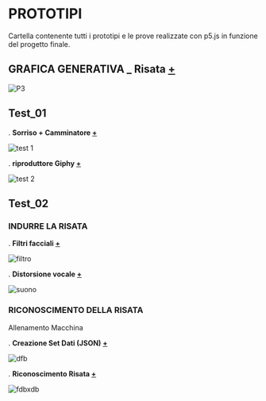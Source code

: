 # PROTOTIPI 

Cartella contenente tutti i prototipi e le prove realizzate con p5.js in funzione del progetto finale.

## GRAFICA GENERATIVA _ Risata [+](https://editor.p5js.org/lucrezia1234/full/CUx5fAWST)

![P3](https://user-images.githubusercontent.com/79698027/122657806-06272f00-d167-11eb-8b12-d9f69d128c76.JPG)

## Test_01 

. **Sorriso + Camminatore [+](https://editor.p5js.org/lucrezia1234/full/IsYHvOFyD)**

![test 1](https://user-images.githubusercontent.com/79698027/122654351-ed108500-d14a-11eb-8d6c-d468b0dd0d3c.JPG)

. **riproduttore Giphy [+](https://editor.p5js.org/lucrezia1234/full/lFuK-LeRp)**

![test 2](https://user-images.githubusercontent.com/79698027/122655010-76c25180-d14f-11eb-8d1b-25780058a344.JPG)

## Test_02

### INDURRE LA RISATA

. **Filtri facciali [+](https://editor.p5js.org/lucrezia1234/full/yT8KWfZ6b)**

![filtro](https://user-images.githubusercontent.com/79698027/122655096-416a3380-d150-11eb-9ae3-63e78183c056.JPG)

. **Distorsione vocale [+](https://editor.p5js.org/lucrezia1234/full/_Tmim0KnK)**

![suono](https://user-images.githubusercontent.com/79698027/122655200-06b4cb00-d151-11eb-9d3e-2b096963e428.JPG)

### RICONOSCIMENTO DELLA RISATA

Allenamento Macchina

. **Creazione Set Dati (JSON) [+](https://editor.p5js.org/lucrezia1234/full/aBD_e_EVm)**

![dfb](https://user-images.githubusercontent.com/79698027/122655245-48de0c80-d151-11eb-9657-4615b84dab8f.JPG)

. **Riconoscimento Risata [+](https://editor.p5js.org/lucrezia1234/full/Rosgw73sh)**

![fdbxdb](https://user-images.githubusercontent.com/79698027/122655770-5bf2db80-d155-11eb-840e-f49875788339.JPG)


